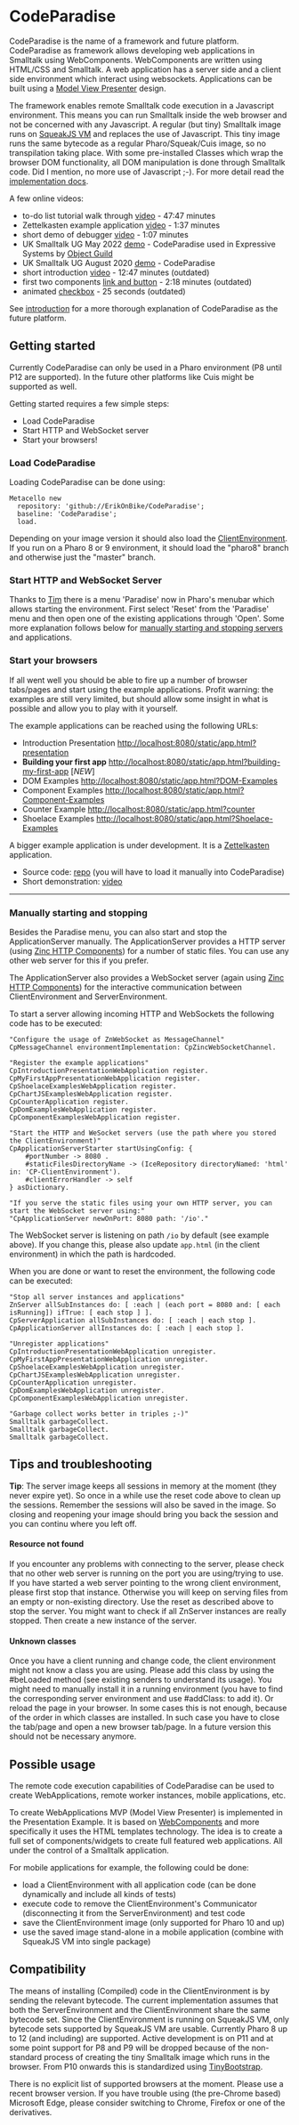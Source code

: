 # CodeParadise

CodeParadise is the name of a framework and future platform. CodeParadise as framework allows developing web applications in Smalltalk using WebComponents. WebComponents are written using HTML/CSS and Smalltalk. A web application has a server side and a client side environment which interact using websockets. Applications can be built using a [Model View Presenter](docs/MVP.md) design.

The framework enables remote Smalltalk code execution in a Javascript environment. This means you can run Smalltalk inside the web browser and not be concerned with any Javascript. A regular (but tiny) Smalltalk image runs on [SqueakJS VM](https://squeak.js.org) and replaces the use of Javascript. This tiny image runs the same bytecode as a regular Pharo/Squeak/Cuis image, so no transpilation taking place. With some pre-installed Classes which wrap the browser DOM functionality, all DOM manipulation is done through Smalltalk code. Did I mention, no more use of Javascript ;-). For more detail read the [implementation docs](docs/Implementation.md).

A few online videos:
* to-do list tutorial walk through [video](https://youtu.be/Y-i6C_yVHxA) - 47:47 minutes
* Zettelkasten example application [video](https://youtu.be/omKrz9stuOQ) - 1:37 minutes
* short demo of debugger [video](https://youtu.be/hCwlrWRhrZc) - 1:07 minutes
* UK Smalltalk UG May 2022 [demo](https://vimeo.com/719355883) - CodeParadise used in Expressive Systems by [Object Guild](https://objectguild.com)
* UK Smalltalk UG August 2020 [demo](https://vimeo.com/457353130) - CodeParadise
* short introduction [video](https://youtu.be/qvY7R6te7go) - 12:47 minutes (outdated)
* first two components [link and button](https://youtu.be/nxQSlf4kFs8) - 2:18 minutes (outdated)
* animated [checkbox](https://youtu.be/-l0S03jZTtc) - 25 seconds (outdated)

See [introduction](docs/Introduction.md) for a more thorough explanation of CodeParadise as the future platform.

## Getting started

Currently CodeParadise can only be used in a Pharo environment (P8 until P12 are supported). In the future other platforms like Cuis might be supported as well.

Getting started requires a few simple steps:
* Load CodeParadise
* Start HTTP and WebSocket server
* Start your browsers!

### Load CodeParadise

Loading CodeParadise can be done using:
```Smalltalk
Metacello new
  repository: 'github://ErikOnBike/CodeParadise';
  baseline: 'CodeParadise';
  load.
```

Depending on your image version it should also load the [ClientEnvironment](https://github.com/ErikOnBike/CP-ClientEnvironment). If you run on a Pharo 8 or 9 environment, it should load the "pharo8" branch and otherwise just the "master" branch.

### Start HTTP and WebSocket Server

Thanks to [Tim](https://github.com/macta) there is a menu 'Paradise' now in Pharo's menubar which allows starting the environment. First select 'Reset' from the 'Paradise' menu and then open one of the existing applications through 'Open'. Some more explanation follows below for [manually starting and stopping servers](#manually) and applications.

### Start your browsers

If all went well you should be able to fire up a number of browser tabs/pages and start using the example applications. Profit warning: the examples are still very limited, but should allow some insight in what is possible and allow you to play with it yourself.

The example applications can be reached using the following URLs:
* Introduction Presentation [http://localhost:8080/static/app.html?presentation](http://localhost:8080/static/app.html?presentation)
* **Building your first app** [http://localhost:8080/static/app.html?building-my-first-app](http://localhost:8080/static/app.html?building-my-first-app) [*NEW*]
* DOM Examples [http://localhost:8080/static/app.html?DOM-Examples](http://localhost:8080/static/app.html?DOM-Examples)
* Component Examples [http://localhost:8080/static/app.html?Component-Examples](http://localhost:8080/static/app.html?Component-Examples)
* Counter Example [http://localhost:8080/static/app.html?counter](http://localhost:8080/static/app.html?counter)
* Shoelace Examples [http://localhost:8080/static/app.html?Shoelace-Examples](http://localhost:8080/static/app.html?Shoelace-Examples)

A bigger example application is under development. It is a [Zettelkasten](https://en.wikipedia.org/wiki/Zettelkasten) application.
* Source code: [repo](https://github.com/ErikOnBike/CodeParadise-Zettelkasten) (you will have to load it manually into CodeParadise)
* Short demonstration: [video](https://youtu.be/omKrz9stuOQ)

---

### <a name="manually">Manually starting and stopping</a>

Besides the Paradise menu, you can also start and stop the ApplicationServer manually.
The ApplicationServer provides a HTTP server (using [Zinc HTTP Components](https://github.com/svenvc/zinc)) for a number of static files. You can use any other web server for this if you prefer.

The ApplicationServer also provides a WebSocket server (again using [Zinc HTTP Components](https://github.com/svenvc/zinc)) for the interactive communication between ClientEnvironment and ServerEnvironment.

To start a server allowing incoming HTTP and WebSockets the following code has to be executed:
```Smalltalk
"Configure the usage of ZnWebSocket as MessageChannel"
CpMessageChannel environmentImplementation: CpZincWebSocketChannel.

"Register the example applications"
CpIntroductionPresentationWebApplication register.
CpMyFirstAppPresentationWebApplication register.
CpShoelaceExamplesWebApplication register.
CpChartJSExamplesWebApplication register.
CpCounterApplication register.
CpDomExamplesWebApplication register.
CpComponentExamplesWebApplication register.

"Start the HTTP and WeSocket servers (use the path where you stored the ClientEnvironment)"
CpApplicationServerStarter startUsingConfig: {
	#portNumber -> 8080 .
	#staticFilesDirectoryName -> (IceRepository directoryNamed: 'html' in: 'CP-ClientEnvironment').
	#clientErrorHandler -> self
} asDictionary.

"If you serve the static files using your own HTTP server, you can start the WebSocket server using:"
"CpApplicationServer newOnPort: 8080 path: '/io'."
```

The WebSocket server is listening on path `/io` by default (see example above). If you change this, please also update `app.html` (in the client environment) in which the path is hardcoded. 

When you are done or want to reset the environment, the following code can be executed:
```Smalltalk
"Stop all server instances and applications"
ZnServer allSubInstances do: [ :each | (each port = 8080 and: [ each isRunning]) ifTrue: [ each stop ] ].
CpServerApplication allSubInstances do: [ :each | each stop ].
CpApplicationServer allInstances do: [ :each | each stop ].

"Unregister applications"
CpIntroductionPresentationWebApplication unregister.
CpMyFirstAppPresentationWebApplication unregister.
CpShoelaceExamplesWebApplication unregister.
CpChartJSExamplesWebApplication unregister.
CpCounterApplication unregister.
CpDomExamplesWebApplication unregister.
CpComponentExamplesWebApplication unregister.

"Garbage collect works better in triples ;-)"
Smalltalk garbageCollect.
Smalltalk garbageCollect.
Smalltalk garbageCollect.
```

## Tips and troubleshooting

**Tip**: The server image keeps all sessions in memory at the moment (they never expire yet). So once in a while use the reset code above to clean up the sessions. Remember the sessions will also be saved in the image. So closing and reopening your image should bring you back the session and you can continu where you left off.

#### Resource not found
If you encounter any problems with connecting to the server, please check that no other web server is running on the port you are using/trying to use. If you have started a web server pointing to the wrong client environment, please first stop that instance. Otherwise you will keep on serving files from an empty or non-existing directory. Use the reset as described above to stop the server. You might want to check if all ZnServer instances are really stopped. Then create a new instance of the server.

#### Unknown classes
Once you have a client running and change code, the client environment might not know a class you are using. Please add this class by using the #beLoaded method (see existing senders to understand its usage). You might need to manually install it in a running environment (you have to find the corresponding server environment and use #addClass: to add it). Or reload the page in your browser. In some cases this is not enough, because of the order in which classes are installed. In such case you have to close the tab/page and open a new browser tab/page. In a future version this should not be necessary anymore.

## Possible usage

The remote code execution capabilities of CodeParadise can be used to create WebApplications, remote worker instances, mobile applications, etc.

To create WebApplications MVP (Model View Presenter) is implemented in the Presentation Example. It is based on [WebComponents](https://developer.mozilla.org/en-US/docs/Web/Web_Components) and more specifically it uses the HTML templates technology. The idea is to create a full set of components/widgets to create full featured web applications. All under the control of a Smalltalk application.

For mobile applications for example, the following could be done:
* load a ClientEnvironment with all application code (can be done dynamically and include all kinds of tests)
* execute code to remove the ClientEnvironment's Communicator (disconnecting it from the ServerEnvironment) and test code
* save the ClientEnvironment image (only supported for Pharo 10 and up)
* use the saved image stand-alone in a mobile application (combine with SqueakJS VM into single package)

## Compatibility

The means of installing (Compiled) code in the ClientEnvironment is by sending the relevant bytecode. The current implementation assumes that both the ServerEnvironment and the ClientEnvironment share the same bytecode set. Since the ClientEnvironment is running on SqueakJS VM, only bytecode sets supported by SqueakJS VM are usable. Currently Pharo 8 up to 12 (and including) are supported. Active development is on P11 and at some point support for P8 and P9 will be dropped because of the non-standard process of creating the tiny Smalltalk image which runs in the browser. From P10 onwards this is standardized using [TinyBootstrap](https://github.com/ErikOnBike/TinyBootstrap).

There is no explicit list of supported browsers at the moment. Please use a recent browser version. If you have trouble using (the pre-Chrome based) Microsoft Edge, please consider switching to Chrome, Firefox or one of the derivatives.
